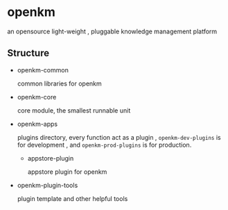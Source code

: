 # openkm

an opensource light-weight , pluggable knowledge management platform

## Structure

- openkm-common

  common libraries for openkm

- openkm-core 

  core module, the smallest runnable unit     

- openkm-apps
  
  plugins directory, every function act as a plugin , `openkm-dev-plugins` is for development , and `openkm-prod-plugins` is for production. 
  
  - appstore-plugin

    appstore plugin for openkm

- openkm-plugin-tools
 
  plugin template and other helpful tools